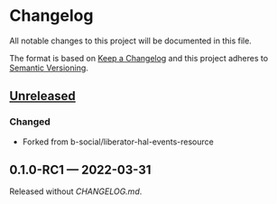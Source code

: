 # Changelog

All notable changes to this project will be documented in this file.

The format is based on [Keep a Changelog](http://keepachangelog.com)
and this project adheres to [Semantic Versioning](http://semver.org/spec/v2.0.0.html).


## [Unreleased]
### Changed
- Forked from b-social/liberator-hal-events-resource

## 0.1.0-RC1 — 2022-03-31
Released without _CHANGELOG.md_.


[Unreleased]: https://github.com/Global-Online-Health/liberator-hal-events-resource/compare/0.1.0-RC1...HEAD
